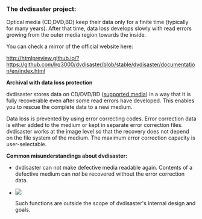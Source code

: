 ### The dvdisaster project:

Optical media (CD,DVD,BD) keep their data only for a 
finite time (typically for many years).
After that time, data loss develops slowly with read errors 
growing from the outer media region towards the inside.<p>

You can check a mirror of the official website here:

http://htmlpreview.github.io/?https://github.com/lrq3000/dvdisaster/blob/stable/dvdisaster/documentation/en/index.html

**Archival with data loss protection**<p>

dvdisaster stores data on CD/DVD/BD ([supported media](qa10.html#media))
in a way that it is fully recoverable even after some read errors have developed. 
This enables you to rescue the complete data to a new medium.<p>

Data loss is prevented by 
using error correcting codes.
Error correction data is either added to the medium or kept in separate
error correction files. dvdisaster works at 
the image level so that the recovery 
does not depend on the file system of the medium.
The maximum error correction capacity is user-selectable.<p>

**Common misunderstandings about dvdisaster:**

*   dvdisaster can not make defective media readable again.
Contents of a defective medium can _not_ be recovered without the
error correction data.<p>
*   ![](images/exclude_from_search_terms.png)

    Such functions are outside the scope of dvdisaster's internal design and goals.